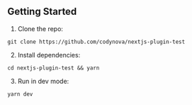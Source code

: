 ## Getting Started

1. Clone the repo:
```
git clone https://github.com/codynova/nextjs-plugin-test
```

2. Install dependencies:
```
cd nextjs-plugin-test && yarn
```

3. Run in dev mode:
```
yarn dev
```

